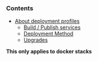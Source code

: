 <!-- usedin: [ _legacy_docker/deployment/deploy-profiles.md, _skycap/deployment/deploy-profiles.md] -->


### Contents

*   [About deployment profiles](#about)
    *   [Build / Publish services](#build)
    *   [Deployment Method](#deployment-method)
    *   [Upgrades](#upgrades)
            

	







**This only applies to docker stacks**




